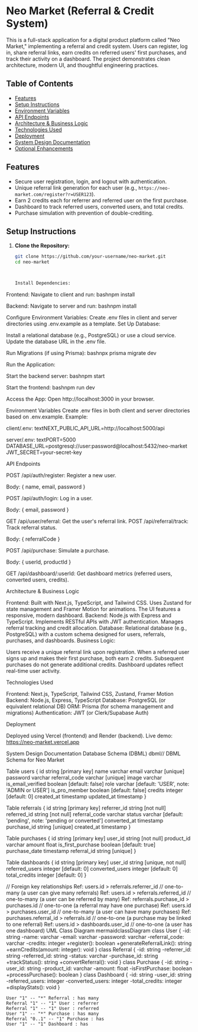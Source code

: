 # Neo Market (Referral & Credit System)

This is a full-stack application for a digital product platform called "Neo Market," implementing a referral and credit system. Users can register, log in, share referral links, earn credits on referred users' first purchases, and track their activity on a dashboard. The project demonstrates clean architecture, modern UI, and thoughtful engineering practices.

## Table of Contents
- [Features](#features)
- [Setup Instructions](#setup-instructions)
- [Environment Variables](#environment-variables)
- [API Endpoints](#api-endpoints)
- [Architecture & Business Logic](#architecture--business-logic)
- [Technologies Used](#technologies-used)
- [Deployment](#deployment)
- [System Design Documentation](#system-design-documentation)
- [Optional Enhancements](#optional-enhancements)

## Features
- Secure user registration, login, and logout with authentication.
- Unique referral link generation for each user (e.g., `https://neo-market.com/register?r=USER123`).
- Earn 2 credits each for referrer and referred user on the first purchase.
- Dashboard to track referred users, converted users, and total credits.
- Purchase simulation with prevention of double-crediting.

## Setup Instructions
1. **Clone the Repository:**
   ```bash
   git clone https://github.com/your-username/neo-market.git
   cd neo-market



   Install Dependencies:

Frontend: Navigate to client and run:
bashnpm install

Backend: Navigate to server and run:
bashnpm install



Configure Environment Variables: Create .env files in client and server directories using .env.example as a template.
Set Up Database:

Install a relational database (e.g., PostgreSQL) or use a cloud service.
Update the database URL in the .env file.


Run Migrations (if using Prisma):
bashnpx prisma migrate dev

Run the Application:

Start the backend server:
bashnpm start

Start the frontend:
bashnpm run dev



Access the App: Open http://localhost:3000 in your browser.

Environment Variables
Create .env files in both client and server directories based on .env.example. Example:

client/.env:
textNEXT_PUBLIC_API_URL=http://localhost:5000/api

server/.env:
textPORT=5000
DATABASE_URL=postgresql://user:password@localhost:5432/neo-market
JWT_SECRET=your-secret-key


API Endpoints

POST /api/auth/register: Register a new user.

Body: { name, email, password }


POST /api/auth/login: Log in a user.

Body: { email, password }


GET /api/user/referral: Get the user's referral link.
POST /api/referral/track: Track referral status.

Body: { referralCode }


POST /api/purchase: Simulate a purchase.

Body: { userId, productId }


GET /api/dashboard/:userId: Get dashboard metrics (referred users, converted users, credits).

Architecture & Business Logic

Frontend: Built with Next.js, TypeScript, and Tailwind CSS. Uses Zustand for state management and Framer Motion for animations. The UI features a responsive, modern dashboard.
Backend: Node.js with Express and TypeScript. Implements RESTful APIs with JWT authentication. Manages referral tracking and credit allocation.
Database: Relational database (e.g., PostgreSQL) with a custom schema designed for users, referrals, purchases, and dashboards.
Business Logic:

Users receive a unique referral link upon registration.
When a referred user signs up and makes their first purchase, both earn 2 credits.
Subsequent purchases do not generate additional credits.
Dashboard updates reflect real-time user activity.



Technologies Used

Frontend: Next.js, TypeScript, Tailwind CSS, Zustand, Framer Motion
Backend: Node.js, Express, TypeScript
Database: PostgreSQL (or equivalent relational DB)
ORM: Prisma (for schema management and migrations)
Authentication: JWT (or Clerk/Supabase Auth)

Deployment

Deployed using Vercel (frontend) and Render (backend). Live demo: https://neo-market.vercel.app

System Design Documentation
Database Schema (DBML)
dbml// DBML Schema for Neo Market

Table users {
  id string [primary key]
  name varchar
  email varchar [unique]
  password varchar
  referral_code varchar [unique]
  image varchar
  is_email_verified boolean [default: false]
  role varchar [default: 'USER', note: 'ADMIN or USER']
  is_pro_member boolean [default: false]
  credits integer [default: 0]
  created_at timestamp
  updated_at timestamp
}

Table referrals {
  id string [primary key]
  referrer_id string [not null]
  referred_id string [not null]
  referral_code varchar
  status varchar [default: 'pending', note: 'pending or converted']
  converted_at timestamp
  purchase_id string [unique]
  created_at timestamp
}

Table purchases {
  id string [primary key]
  user_id string [not null]
  product_id varchar
  amount float
  is_first_purchase boolean [default: true]
  purchase_date timestamp
  referral_id string [unique]
}

Table dashboards {
  id string [primary key]
  user_id string [unique, not null]
  referred_users integer [default: 0]
  converted_users integer [default: 0]
  total_credits integer [default: 0]
}

// Foreign key relationships
Ref: users.id > referrals.referrer_id // one-to-many (a user can give many referrals)
Ref: users.id > referrals.referred_id // one-to-many (a user can be referred by many)
Ref: referrals.purchase_id > purchases.id // one-to-one (a referral may have one purchase)
Ref: users.id > purchases.user_id // one-to-many (a user can have many purchases)
Ref: purchases.referral_id > referrals.id // one-to-one (a purchase may be linked to one referral)
Ref: users.id > dashboards.user_id // one-to-one (a user has one dashboard)
UML Class Diagram
mermaidclassDiagram
    class User {
        -id: string
        -name: varchar
        -email: varchar
        -password: varchar
        -referral_code: varchar
        -credits: integer
        +register(): boolean
        +generateReferralLink(): string
        +earnCredits(amount: integer): void
    }
    class Referral {
        -id: string
        -referrer_id: string
        -referred_id: string
        -status: varchar
        -purchase_id: string
        +trackStatus(): string
        +convertReferral(): void
    }
    class Purchase {
        -id: string
        -user_id: string
        -product_id: varchar
        -amount: float
        -isFirstPurchase: boolean
        +processPurchase(): boolean
    }
    class Dashboard {
        -id: string
        -user_id: string
        -referred_users: integer
        -converted_users: integer
        -total_credits: integer
        +displayStats(): void
    }

    User "1" -- "*" Referral : has many
    Referral "1" -- "1" User : referrer
    Referral "1" -- "1" User : referred
    User "1" -- "*" Purchase : has many
    Referral "0..1" -- "1" Purchase : has
    User "1" -- "1" Dashboard : has